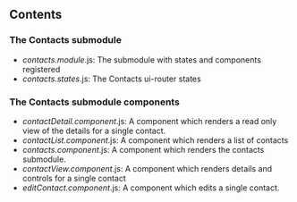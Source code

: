 ## Contents

### The Contacts submodule

- *contacts.module*.js: The submodule with states and components registered
- *contacts.states*.js: The Contacts ui-router states

### The Contacts submodule components

- *contactDetail.component*.js: A component which renders a read only view of the details for a single contact.
- *contactList.component*.js: A component which renders a list of contacts
- *contacts.component*.js: A component which renders the contacts submodule.
- *contactView.component*.js: A component which renders details and controls for a single contact
- *editContact.component*.js: A component which edits a single contact.
